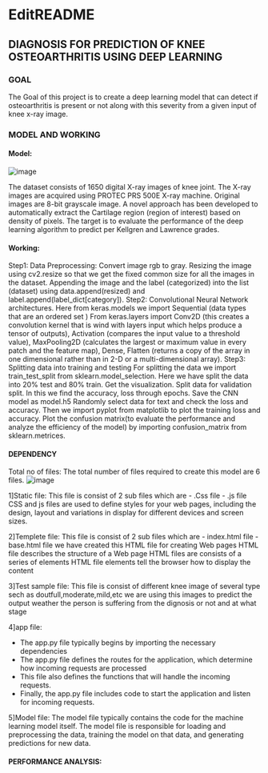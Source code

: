 # EditREADME
## DIAGNOSIS FOR PREDICTION OF KNEE OSTEOARTHRITIS USING DEEP LEARNING

### GOAL
The Goal of this project is to create a deep learning model that can detect if osteoarthritis 
is present or not along with this severity from a given  input of knee x-ray image.

### MODEL AND WORKING

#### Model:
![image](https://github.com/autesakshi/EditREADME/assets/96119061/92faa2bc-e657-4502-8216-9e7b133d157b)

The dataset consists of 1650 digital X-ray images of knee joint. The X-ray images are acquired using PROTEC PRS 500E X-ray machine. 
Original images are 8-bit grayscale image.  A novel approach has been developed to automatically extract the Cartilage region 
(region of interest) based on density of pixels. The target is to evaluate the performance of the deep learning algorithm to predict
per Kellgren and Lawrence grades.

#### Working:
Step1: Data Preprocessing: 
Convert image rgb to gray. 
Resizing the image using cv2.resize so that we get the fixed common size for all the images in the dataset.
Appending the image and the label (categorized) into the list (dataset) using data.append(resized) and label.append(label_dict[category]).
Step2: Convolutional Neural Network architectures.
Here from keras.models we import Sequential (data types that are an ordered set )
 From keras.layers import Conv2D (this creates a convolution kernel that is wind with layers input which helps produce a tensor of outputs), Activation (compares the input value to a threshold value), MaxPooling2D (calculates the largest or maximum value in every patch and the feature map), Dense, Flatten (returns a copy of the array in one dimensional rather than in 2-D or a multi-dimensional array).
Step3: Splitting data into training and testing
For splitting the data we import train_test_split from sklearn.model_selection.
Here we have split the data into 20% test and 80% train.
Get the visualization.
Split data for validation split.
In this we find the accuracy, loss through epochs.
Save the CNN model as model.h5
Randomly select data for text and check the loss and accuracy.
Then we import pyplot from matplotlib to plot the training loss and accuracy.
Plot the confusion matrix(to evaluate the performance and analyze the efficiency of the model) by importing confusion_matrix from sklearn.metrices.


#### DEPENDENCY
Total no of files: The total number of files required to create this model are 6 files.
![image](https://github.com/autesakshi/EditREADME/assets/96119061/b7012d28-4404-4e7a-8e27-238146b8222d)

1]Static file:
This file is consist of 2 sub files which are 
          - .Css file
          - .js file
CSS and js files are used to define styles for your web pages, including the design, layout and variations 
in display for different devices and screen sizes.

2]Templete file:
This file is consist of 2 sub files which are 
          - index.html file
          - base.html file
we have created this HTML file for creating Web pages
HTML file describes the structure of a Web page
HTML files are consists of a series of elements
HTML file elements tell the browser how to display the content

3]Test sample file:
This file is consist of different knee image of several type sech as doutfull,moderate,mild,etc 
we are using this images to predict the output weather the person is suffering from the dignosis or not
and at what stage

4]app file:
* The app.py file typically begins by importing the necessary dependencies
* The app.py file defines the routes for the application, which determine how incoming requests are processed
* This file also defines the functions that will handle the incoming requests.
* Finally, the app.py file includes code to start the application and listen for incoming requests. 

5]Model file:
The model file typically contains the code for the machine learning model itself. The model file is responsible 
for loading and preprocessing the data, training the model on that data, and generating predictions for new data.

#### PERFORMANCE ANALYSIS:



